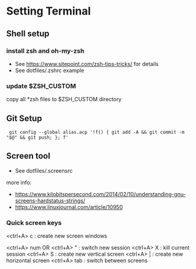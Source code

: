 # Setting Terminal

## Shell setup

### install zsh and oh-my-zsh
* See https://www.sitepoint.com/zsh-tips-tricks/ for details
* See dotfiles/.zshrc example 

### update $ZSH_CUSTOM
copy all *zsh files to $ZSH_CUSTOM directory

## Git Setup
```
 git config --global alias.acp '!f() { git add -A && git commit -m "$@" && git push; }; f'
```

## Screen tool
* See dotfiles/.screensrc


more info:
* https://www.kilobitspersecond.com/2014/02/10/understanding-gnu-screens-hardstatus-strings/
* https://www.linuxjournal.com/article/10950 


### Quick screen keys 
<ctrl+A> c : create new screen windows

<ctrl+A> num
OR
<ctrl+A> " :  switch new session
<ctrl+A> X :  kill current session
<ctrl+A> S :  create new vertical screen
<ctrl+A> | :  create new horizontal screen
<ctrl+A> tab :  switch between screens
